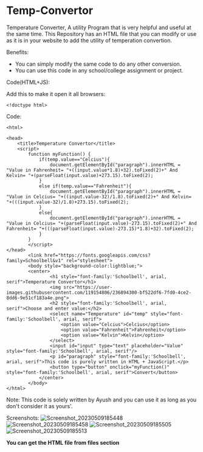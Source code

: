 # Temp-Convertor

Temperature Converter, A utility Program that is very helpful and useful at the same time. This Repository has an HTML file that you can modify or use as it is in your website to add the utility of temperation convertion.

Benefits:
* You can simply modify the same code to do any other conversion.
* You can use this code in any school/college assignment or project.

Code(HTML+JS):

Add this to make it open it all browsers:

	<!doctype html>

Code:

	<html>

	<head>
		<title>Temperature Convertor</title>
		<script>
			function myFunction() {
				if(temp.value=="Celcius"){
					document.getElementById("paragraph").innerHTML = "Value in Fahrenheit= "+((input.value*1.8)+32).toFixed(2)+" And Kelvin= "+(parseFloat(input.value)+273.15).toFixed(2);
				}
				else if(temp.value=="Fahrenheit"){
					document.getElementById("paragraph").innerHTML = "Value in Celcius= "+((input.value-32)/1.8).toFixed(2)+" And Kelvin= "+(((input.value-32)/1.8)+273.15).toFixed(2);
				}
				else{
					document.getElementById("paragraph").innerHTML = "Value in Celcius= "+(parseFloat(input.value)-273.15).toFixed(2)+" And Fahrenheit= "+(((parseFloat(input.value)-273.15)*1.8)+32).toFixed(2);
				}
			}
        	</script>
	</head>
	        <link href="https://fonts.googleapis.com/css?family=Schoolbell&v1" rel="stylesheet">
	        <body style="background-color:lightblue;">
			<center>
			        <h1 style="font-family:'Schoolbell', arial, serif">Temperature Convertor</h1>
			        <img src="https://user-images.githubusercontent.com/119154806/236894300-bf522df6-7fd0-4ce2-8dd6-9e51cf183a4e.png">
			        <h2 style="font-family:'Schoolbell', arial, serif">Choose and enter value:</h2>
			        <select name="Temperature" id="temp" style="font-family:'Schoolbell', arial, serif">
				        <option value="Celcius">Celcius</option>
				        <option value="Fahrenheit">Fahrenheit</option>
				        <option value="Kelvin">Kelvin</option>
			        </select>
			        <input id="input" type="text" placeholder="Value" style="font-family:'Schoolbell', arial, serif"/>
			        <p id="paragraph" style="font-family:'Schoolbell', arial, serif">This code is purely written in HTML + JavaScript.</p>
			        <button type="button" onclick="myFunction()" style="font-family:'Schoolbell', arial, serif">Convert</button>
		        </center>
	        </body>
	</html>


Note:
This code is solely written by Ayush and you can use it as long as you don't consider it as yours'.

Screenshots:
![Screenshot_20230509185448](https://github.com/Newbie-coder09/Temp-Convertor/assets/119154806/756c6327-126b-4e09-bd49-8810133d6f5d)
![Screenshot_20230509185458](https://github.com/Newbie-coder09/Temp-Convertor/assets/119154806/b8342115-c59f-419e-a142-e9b86a3b63c3)
![Screenshot_20230509185505](https://github.com/Newbie-coder09/Temp-Convertor/assets/119154806/ddaa352c-0234-4045-9ba2-8d04bde95601)
![Screenshot_20230509185513](https://github.com/Newbie-coder09/Temp-Convertor/assets/119154806/608a5ab6-96d1-402a-9633-92bf8d390439)


**You can get the HTML file from files section**
